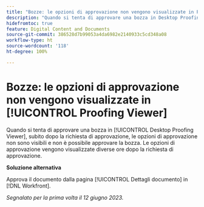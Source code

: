```yaml
---
title: "Bozze: le opzioni di approvazione non vengono visualizzate in Proofing Viewer"
description: "Quando si tenta di approvare una bozza in Desktop Proofing Viewer, subito dopo la richiesta di approvazione, le opzioni di approvazione non sono visibili e non è possibile approvare la bozza. Le opzioni di approvazione vengono visualizzate diverse ore dopo la richiesta di approvazione."
hidefromtoc: true
feature: Digital Content and Documents
source-git-commit: 386528d7b99053a4da6982e2140933c5cd348a08
workflow-type: ht
source-wordcount: '118'
ht-degree: 100%

---
```



# Bozze: le opzioni di approvazione non vengono visualizzate in [!UICONTROL Proofing Viewer]

Quando si tenta di approvare una bozza in [!UICONTROL Desktop Proofing Viewer], subito dopo la richiesta di approvazione, le opzioni di approvazione non sono visibili e non è possibile approvare la bozza. Le opzioni di approvazione vengono visualizzate diverse ore dopo la richiesta di approvazione.

**Soluzione alternativa**

Approva il documento dalla pagina [!UICONTROL Dettagli documento] in [!DNL Workfront].

_Segnalato per la prima volta il 12 giugno 2023._

